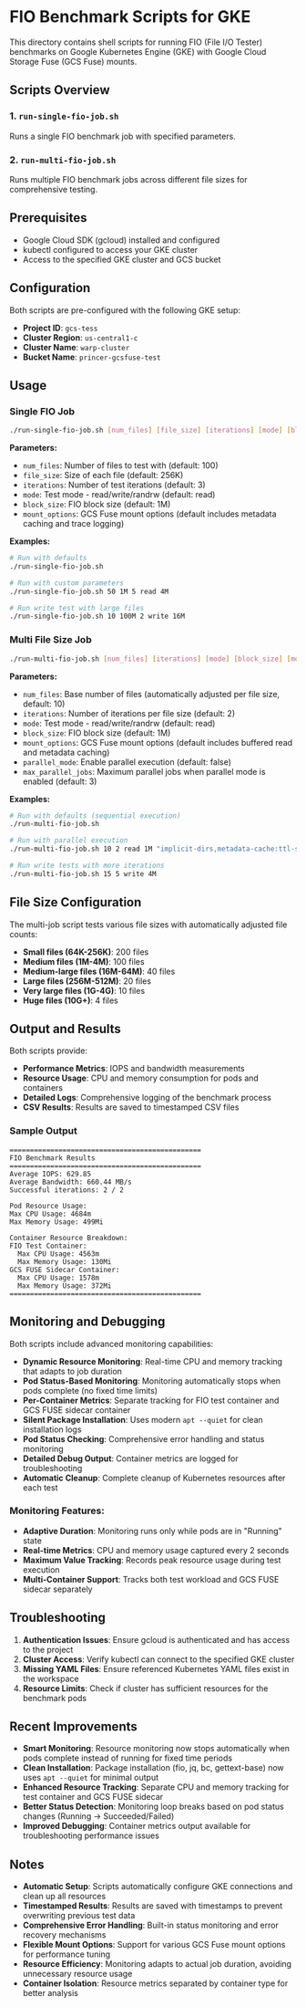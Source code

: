 # FIO Benchmark Scripts for GKE

This directory contains shell scripts for running FIO (File I/O Tester) benchmarks on Google Kubernetes Engine (GKE) with Google Cloud Storage Fuse (GCS Fuse) mounts.

## Scripts Overview

### 1. `run-single-fio-job.sh`
Runs a single FIO benchmark job with specified parameters.

### 2. `run-multi-fio-job.sh`
Runs multiple FIO benchmark jobs across different file sizes for comprehensive testing.

## Prerequisites

- Google Cloud SDK (gcloud) installed and configured
- kubectl configured to access your GKE cluster
- Access to the specified GKE cluster and GCS bucket

## Configuration

Both scripts are pre-configured with the following GKE setup:
- **Project ID**: `gcs-tess`
- **Cluster Region**: `us-central1-c`
- **Cluster Name**: `warp-cluster`
- **Bucket Name**: `princer-gcsfuse-test`

## Usage

### Single FIO Job

```bash
./run-single-fio-job.sh [num_files] [file_size] [iterations] [mode] [block_size] [mount_options]
```

**Parameters:**
- `num_files`: Number of files to test with (default: 100)
- `file_size`: Size of each file (default: 256K)
- `iterations`: Number of test iterations (default: 3)
- `mode`: Test mode - read/write/randrw (default: read)
- `block_size`: FIO block size (default: 1M)
- `mount_options`: GCS Fuse mount options (default includes metadata caching and trace logging)

**Examples:**
```bash
# Run with defaults
./run-single-fio-job.sh

# Run with custom parameters
./run-single-fio-job.sh 50 1M 5 read 4M

# Run write test with large files
./run-single-fio-job.sh 10 100M 2 write 16M
```

### Multi File Size Job

```bash
./run-multi-fio-job.sh [num_files] [iterations] [mode] [block_size] [mount_options] [parallel_mode] [max_parallel_jobs]
```

**Parameters:**
- `num_files`: Base number of files (automatically adjusted per file size, default: 10)
- `iterations`: Number of iterations per file size (default: 2)
- `mode`: Test mode - read/write/randrw (default: read)
- `block_size`: FIO block size (default: 1M)
- `mount_options`: GCS Fuse mount options (default includes buffered read and metadata caching)
- `parallel_mode`: Enable parallel execution (default: false)
- `max_parallel_jobs`: Maximum parallel jobs when parallel mode is enabled (default: 3)

**Examples:**
```bash
# Run with defaults (sequential execution)
./run-multi-fio-job.sh

# Run with parallel execution
./run-multi-fio-job.sh 10 2 read 1M "implicit-dirs,metadata-cache:ttl-secs:60" true 3

# Run write tests with more iterations
./run-multi-fio-job.sh 15 5 write 4M
```

## File Size Configuration

The multi-job script tests various file sizes with automatically adjusted file counts:
- **Small files (64K-256K)**: 200 files
- **Medium files (1M-4M)**: 100 files  
- **Medium-large files (16M-64M)**: 40 files
- **Large files (256M-512M)**: 20 files
- **Very large files (1G-4G)**: 10 files
- **Huge files (10G+)**: 4 files

## Output and Results

Both scripts provide:
- **Performance Metrics**: IOPS and bandwidth measurements
- **Resource Usage**: CPU and memory consumption for pods and containers
- **Detailed Logs**: Comprehensive logging of the benchmark process
- **CSV Results**: Results are saved to timestamped CSV files

### Sample Output
```
===============================================
FIO Benchmark Results
===============================================
Average IOPS: 629.85
Average Bandwidth: 660.44 MB/s
Successful iterations: 2 / 2

Pod Resource Usage:
Max CPU Usage: 4684m
Max Memory Usage: 499Mi

Container Resource Breakdown:
FIO Test Container:
  Max CPU Usage: 4563m
  Max Memory Usage: 130Mi
GCS FUSE Sidecar Container:
  Max CPU Usage: 1578m
  Max Memory Usage: 372Mi
===============================================
```

## Monitoring and Debugging

Both scripts include advanced monitoring capabilities:
- **Dynamic Resource Monitoring**: Real-time CPU and memory tracking that adapts to job duration
- **Pod Status-Based Monitoring**: Monitoring automatically stops when pods complete (no fixed time limits)
- **Per-Container Metrics**: Separate tracking for FIO test container and GCS FUSE sidecar container
- **Silent Package Installation**: Uses modern `apt --quiet` for clean installation logs
- **Pod Status Checking**: Comprehensive error handling and status monitoring
- **Detailed Debug Output**: Container metrics are logged for troubleshooting
- **Automatic Cleanup**: Complete cleanup of Kubernetes resources after each test

### Monitoring Features:
- **Adaptive Duration**: Monitoring runs only while pods are in "Running" state
- **Real-time Metrics**: CPU and memory usage captured every 2 seconds
- **Maximum Value Tracking**: Records peak resource usage during test execution
- **Multi-Container Support**: Tracks both test workload and GCS FUSE sidecar separately

## Troubleshooting

1. **Authentication Issues**: Ensure gcloud is authenticated and has access to the project
2. **Cluster Access**: Verify kubectl can connect to the specified GKE cluster
3. **Missing YAML Files**: Ensure referenced Kubernetes YAML files exist in the workspace
4. **Resource Limits**: Check if cluster has sufficient resources for the benchmark pods

## Recent Improvements

- **Smart Monitoring**: Resource monitoring now stops automatically when pods complete instead of running for fixed time periods
- **Clean Installation**: Package installation (fio, jq, bc, gettext-base) now uses `apt --quiet` for minimal output
- **Enhanced Resource Tracking**: Separate CPU and memory tracking for test container and GCS FUSE sidecar
- **Better Status Detection**: Monitoring loop breaks based on pod status changes (Running → Succeeded/Failed)
- **Improved Debugging**: Container metrics output available for troubleshooting performance issues

## Notes

- **Automatic Setup**: Scripts automatically configure GKE connections and clean up all resources
- **Timestamped Results**: Results are saved with timestamps to prevent overwriting previous test data  
- **Comprehensive Error Handling**: Built-in status monitoring and error recovery mechanisms
- **Flexible Mount Options**: Support for various GCS Fuse mount options for performance tuning
- **Resource Efficiency**: Monitoring adapts to actual job duration, avoiding unnecessary resource usage
- **Container Isolation**: Resource metrics separated by container type for better analysis
